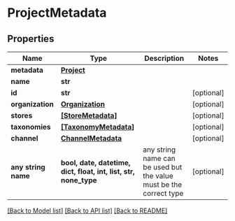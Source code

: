 # ProjectMetadata


## Properties
Name | Type | Description | Notes
------------ | ------------- | ------------- | -------------
**metadata** | [**Project**](Project.md) |  | 
**name** | **str** |  | 
**id** | **str** |  | [optional] 
**organization** | [**Organization**](Organization.md) |  | [optional] 
**stores** | [**[StoreMetadata]**](StoreMetadata.md) |  | [optional] 
**taxonomies** | [**[TaxonomyMetadata]**](TaxonomyMetadata.md) |  | [optional] 
**channel** | [**ChannelMetadata**](ChannelMetadata.md) |  | [optional] 
**any string name** | **bool, date, datetime, dict, float, int, list, str, none_type** | any string name can be used but the value must be the correct type | [optional]

[[Back to Model list]](../README.md#documentation-for-models) [[Back to API list]](../README.md#documentation-for-api-endpoints) [[Back to README]](../README.md)


